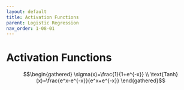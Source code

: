 ```yaml
---
layout: default
title: Activation Functions
parent: Logistic Regression
nav_order: 1-08-01
---
```


# Activation Functions

$$\begin{gathered}
\sigma(x)=\frac{1}{1+e^{-x}} \\
\text{Tanh}(x)=\frac{e^x-e^{-x}}{e^x+e^{-x}}
\end{gathered}$$
